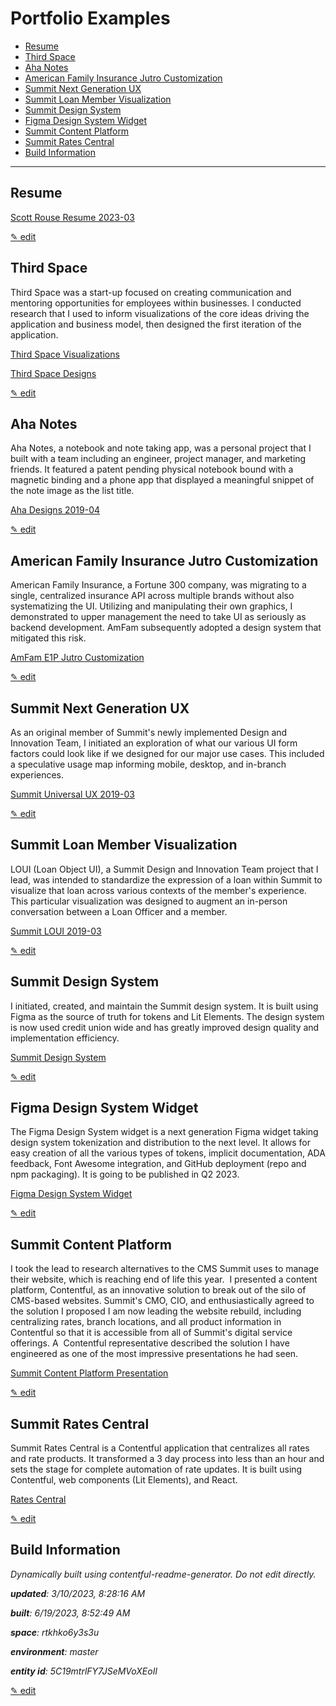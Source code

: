 # Portfolio Examples
<!-- 
  Do not edit directly, built using contentful-readme-generator.
  Content details in Build Information below.
-->

- [Resume](#resume)
- [Third Space](#third-space)
- [Aha Notes](#aha-notes)
- [American Family Insurance Jutro Customization](#american-family-insurance-jutro-customization)
- [Summit Next Generation UX](#summit-next-generation-ux)
- [Summit Loan Member Visualization](#summit-loan-member-visualization)
- [Summit Design System](#summit-design-system)
- [Figma Design System Widget](#figma-design-system-widget)
- [Summit Content Platform](#summit-content-platform)
- [Summit Rates Central](#summit-rates-central)
- [Build Information](#build-information)

---


## Resume

[Scott Rouse Resume 2023-03](https://assets.ctfassets.net/rtkhko6y3s3u/3TRFnxPz7ms3r8Ixnnpi0C/ce2b644176aa057b7d176899eb54c645/Scott_Rouse-2023-03-10.pdf)


[&#9998; edit](https://app.contentful.com/spaces/rtkhko6y3s3u/environments/master/entries/1eiaDdm2wOJVMCRRlcaNBE)

## Third Space
Third Space was a start-up focused on creating communication and mentoring opportunities for employees within businesses. I conducted research that I used to inform visualizations of the core ideas driving the application and business model, then designed the first iteration of the application.

[Third Space Visualizations](https://assets.ctfassets.net/rtkhko6y3s3u/5Ikc3nn6ALZMAzrXoFn8t3/4a63547b4fd3dd4dbbf4598a2c76e871/3S-UX-v00_00_01.pdf)


[Third Space Designs](https://assets.ctfassets.net/rtkhko6y3s3u/5lYLZCmH7FgWe42cdGclN3/8064e543c34cef74c5a4123c5d3a2023/3S-Designs-v00_01.pdf)


[&#9998; edit](https://app.contentful.com/spaces/rtkhko6y3s3u/environments/master/entries/5Tbc39GCsmu5szplMxiToV)

## Aha Notes
Aha Notes, a notebook and note taking app, was a personal project that I built with a team including an engineer, project manager, and marketing friends. It featured a patent pending physical notebook bound with a magnetic binding and a phone app that displayed a meaningful snippet of the note image as the list title. 

[Aha Designs 2019-04](https://assets.ctfassets.net/rtkhko6y3s3u/9CySGbbUM6FCeKcERrvWj/f46c5deb968fd1f47b300193a491989d/2019-04-08-AHA-designs.pdf)


[&#9998; edit](https://app.contentful.com/spaces/rtkhko6y3s3u/environments/master/entries/4MIviI0dXQGhKPno5M6Lkg)

## American Family Insurance Jutro Customization
American Family Insurance, a Fortune 300 company, was migrating to a single, centralized insurance API across multiple brands without also systematizing the UI. Utilizing and manipulating their own graphics, I demonstrated to upper management the need to take UI as seriously as backend development.  AmFam subsequently adopted a design system that mitigated this risk.

[AmFam E1P Jutro Customization](https://assets.ctfassets.net/rtkhko6y3s3u/13bn1LpXJfE4IVCzXIMvv0/47aeb86c242caa430c66cfc979a7dd4e/e1p-JutroCustomization--v00-08.pdf)


[&#9998; edit](https://app.contentful.com/spaces/rtkhko6y3s3u/environments/master/entries/3x1GJodZWK9agdN2DE4OW8)

## Summit Next Generation UX
As an original member of Summit's newly implemented Design and Innovation Team, I initiated an exploration of what our various UI form factors could look like if we designed for our major use cases. This included a speculative usage map informing mobile, desktop, and in-branch experiences.

[Summit Universal UX 2019-03](https://assets.ctfassets.net/rtkhko6y3s3u/1crcQdf3htA7XlGf6oEwx7/9c309acca8c09e8a220fffe1c5f70f67/2019-03-00-SCU-UUX.pdf)


[&#9998; edit](https://app.contentful.com/spaces/rtkhko6y3s3u/environments/master/entries/3FDRGuIJJCHbqgJiLACjau)

## Summit Loan Member Visualization
LOUI (Loan Object UI), a Summit Design and Innovation Team project that I lead, was intended to standardize the expression of a loan within Summit to visualize that loan across various contexts of the member's experience. This particular visualization was designed to augment an in-person conversation between a Loan Officer and a member.  

[Summit LOUI 2019-03](https://assets.ctfassets.net/rtkhko6y3s3u/dLy1F3ewhq2P9ckeAuAon/4790fa74b9beb564559f61a4c5e2c5ef/2019-03-26-Summit-LOUI.pdf)


[&#9998; edit](https://app.contentful.com/spaces/rtkhko6y3s3u/environments/master/entries/1XDplG2sRU96cFu01ADbb1)

## Summit Design System
I initiated, created, and maintain the Summit design system. It is built using Figma as the source of truth for tokens and Lit Elements. The design system is now used credit union wide and has greatly improved design quality and implementation efficiency.

[Summit Design System](/scu-components/dist/scu/reference/)

[&#9998; edit](https://app.contentful.com/spaces/rtkhko6y3s3u/environments/master/entries/66mwLAFQQFa8XHeoCQAnTz)

## Figma Design System Widget
The Figma Design System widget is a next generation Figma widget taking design system tokenization and distribution to the next level. It allows for easy creation of all the various types of tokens, implicit documentation, ADA feedback, Font Awesome integration, and GitHub deployment (repo and npm packaging). It is going to be published in Q2 2023.

[Figma Design System Widget](https://figmadesignsystem.app/)

[&#9998; edit](https://app.contentful.com/spaces/rtkhko6y3s3u/environments/master/entries/5ob1vTpnNmGXZwj3reBKny)

## Summit Content Platform
I took the lead to research alternatives to the CMS Summit uses to manage their website, which is reaching end of life this year.  I presented a content platform, Contentful, as an innovative solution to break out of the silo of CMS-based websites. Summit's CMO, CIO, and enthusiastically agreed to the solution I proposed I am now leading the website rebuild, including centralizing rates, branch locations, and all product information in Contentful so that it is accessible from all of Summit's digital service offerings. A  Contentful representative described the solution I have engineered as one of the most impressive presentations he had seen.

[Summit Content Platform Presentation](https://assets.ctfassets.net/rtkhko6y3s3u/6zzka6j6V8U6bgnuQ0aTo7/a1dfb43325c67c9e22379fa688e64196/scu-content-platform-2022-06-20.pdf)


[&#9998; edit](https://app.contentful.com/spaces/rtkhko6y3s3u/environments/master/entries/7cFDJ43KrJzCtJeIStMPML)

## Summit Rates Central
Summit Rates Central is a Contentful application that centralizes all rates and rate products. It transformed a 3 day process into less than an hour and sets the stage for complete automation of rate updates. It is built using Contentful, web components (Lit Elements), and React.

[Rates Central](https://ratescentral.summitcreditunion.com)

[&#9998; edit](https://app.contentful.com/spaces/rtkhko6y3s3u/environments/master/entries/5TJZOdv7sTqXS0KNGnSmMO)

## Build Information

*Dynamically built using contentful-readme-generator. Do not edit directly.*

*__updated__: 3/10/2023, 8:28:16 AM*

*__built__: 6/19/2023, 8:52:49 AM*

*__space__: rtkhko6y3s3u*

*__environment__: master*

*__entity id__: 5C19mtrlFY7JSeMVoXEoIl*

[&#9998; edit](https://app.contentful.com/spaces/rtkhko6y3s3u/environments/master/entries/5C19mtrlFY7JSeMVoXEoIl)
